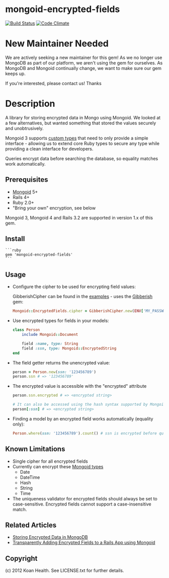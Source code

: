 mongoid-encrypted-fields
========================
[![Build Status](https://secure.travis-ci.org/KoanHealth/mongoid-encrypted-fields.png?branch=master&.png)](http://travis-ci.org/KoanHealth/mongoid-encrypted-fields)
[![Code Climate](https://codeclimate.com/github/KoanHealth/mongoid-encrypted-fields.png)](https://codeclimate.com/github/KoanHealth/mongoid-encrypted-fields)

New Maintainer Needed
=====================
We are actively seeking a new maintainer for this gem!  As we no longer use MongoDB as part of our platform, we aren't using the gem for ourselves.  As MongoDB and Mongoid continually change, we want to make sure our gem keeps up.

If you're interested, please contact us!  Thanks

Description
===========
A library for storing encrypted data in Mongo using Mongoid.  We looked at a few alternatives, but wanted something that stored the values securely and unobtrusively.

Mongoid 3 supports [custom types](http://mongoid.org/en/mongoid/docs/documents.html) that need to only provide a simple interface - allowing us to extend core Ruby types to secure any type while providing a clean interface for developers.

Queries encrypt data before searching the database, so equality matches work automatically.

## Prerequisites

* [Mongoid](http://mongoid.org) 5+
* Rails 4+
* Ruby 2.0+
* "Bring your own" encryption, see below

Mongoid 3, Mongoid 4 and Rails 3.2 are supported in version 1.x of this gem.

## Install

    ```ruby
    gem 'mongoid-encrypted-fields'
    ```

## Usage
* Configure the cipher to be used for encrypting field values:

    GibberishCipher can be found in the [examples](https://github.com/KoanHealth/mongoid-encrypted-fields/tree/master/examples) - uses the [Gibberish](https://github.com/mdp/gibberish) gem:

    ```ruby
    Mongoid::EncryptedFields.cipher = GibberishCipher.new(ENV['MY_PASSWORD'], ENV['MY_SALT'])
    ```

* Use encrypted types for fields in your models:

    ```ruby
    class Person
        include Mongoid::Document

        field :name, type: String
        field :ssn, type: Mongoid::EncryptedString
    end
    ```

* The field getter returns the unencrypted value:

    ```ruby
    person = Person.new(ssn: '123456789')
    person.ssn # => '123456789'
    ```

* The encrypted value is accessible with the "encrypted" attribute

    ```ruby
    person.ssn.encrypted # => <encrypted string>

    # It can also be accessed using the hash syntax supported by Mongoid
    person[:ssn] # => <encrypted string>
    ```

* Finding a model by an encrypted field works automatically (equality only):

    ```ruby
    Person.where(ssn: '123456789').count() # ssn is encrypted before querying the database
    ```

## Known Limitations
* Single cipher for all encrypted fields
* Currently can encrypt these [Mongoid types](http://mongoid.org/en/mongoid/docs/documents.html#fields)
  * Date
  * DateTime
  * Hash
  * String
  * Time
* The uniqueness validator for encrypted fields should always be set to case-sensitive.  Encrypted fields cannot support a case-insensitive match.

## Related Articles
* [Storing Encrypted Data in MongoDB](http://jerryclinesmith.me/blog/2013/03/29/storing-encrypted-data-in-mongodb/)
* [Transparently Adding Encrypted Fields to a Rails App using Mongoid](http://blog.thesparktree.com/post/69538763994/transparently-adding-encrypted-fields-to-a-rails-app)

## Copyright
(c) 2012 Koan Health. See LICENSE.txt for further details.
